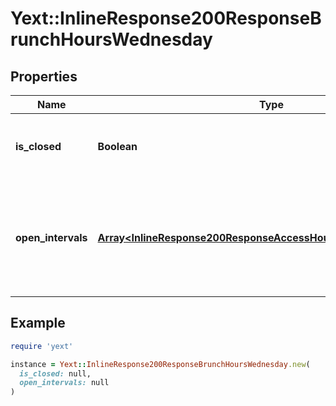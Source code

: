 # Yext::InlineResponse200ResponseBrunchHoursWednesday

## Properties

| Name | Type | Description | Notes |
| ---- | ---- | ----------- | ----- |
| **is_closed** | **Boolean** | Indicates if the brunch hours are \&quot;closed\&quot; on Wednesday.  Filtering Type: &#x60;boolean&#x60; | [optional] |
| **open_intervals** | [**Array&lt;InlineResponse200ResponseAccessHoursFridayOpenIntervals&gt;**](InlineResponse200ResponseAccessHoursFridayOpenIntervals.md) | Contains the time intervals for which the Entity is open for brunch on Wednesday. Note that if isClosed is set to true, \&quot;openIntervals\&quot; cannot be provided in an update.  Filtering Type: &#x60;list of object&#x60; | [optional] |

## Example

```ruby
require 'yext'

instance = Yext::InlineResponse200ResponseBrunchHoursWednesday.new(
  is_closed: null,
  open_intervals: null
)
```

